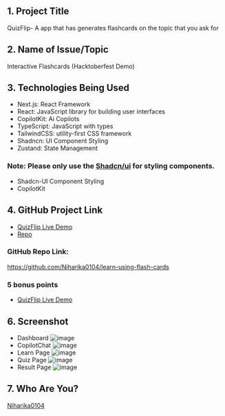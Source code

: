 ## 1. Project Title
QuizFlip- A app that has generates flashcards on the topic that you ask for

## 2. Name of Issue/Topic

Interactive Flashcards (Hacktoberfest Demo)

## 3. Technologies Being Used

- Next.js: React Framework
- React: JavaScript library for building user interfaces
- CopilotKit: Ai Copilots
- TypeScript: JavaScript with types
- TailwindCSS: utility-first CSS framework
- Shadncn: UI Component Styling
- Zustand: State Management

### Note: Please only use the [Shadcn/ui]([https://v0.dev/docs](https://ui.shadcn.com/docs/installation)) for styling components.

- Shadcn-UI Component Styling
- CopilotKit

## 4. GitHub Project Link

- [QuizFlip Live Demo](https://learn-using-flash-cards.vercel.app/)
- [Repo](https://github.com/Niharika0104/learn-using-flash-cards)

### GitHub Repo Link: 

https://github.com/Niharika0104/learn-using-flash-cards

### 5 bonus points

- [QuizFlip Live Demo](https://learn-using-flash-cards.vercel.app/)

## 6. Screenshot
- Dashboard
![image](https://github.com/user-attachments/assets/e8fb024c-76d2-4efa-912b-645b8ee58d91)
- CopilotChat
![image](https://github.com/user-attachments/assets/ba4daad8-9fb7-458e-8114-f60a28f264d0)
- Learn Page
![image](https://github.com/user-attachments/assets/025a6f40-64a0-46ab-b9d1-982fc509406e)
- Quiz Page
![image](https://github.com/user-attachments/assets/1e1f7d09-15a3-4512-8ec7-accb6a8a14b7)
- Result Page
![image](https://github.com/user-attachments/assets/23cc374c-2bed-4ce6-af93-62732bbe7bb2)


## 7. Who Are You?

[Niharika0104](https://github.com/Niharika0104)
